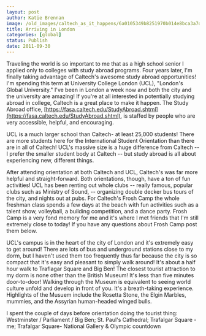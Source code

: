 ```yaml
---
layout: post
author: Katie Brennan
image: /old_images/caltech_as_it_happens/6a0105349b8251970b014e8bca3a7d970d.jpg
title: Arriving in London 
categories: [global]
status: Publish
date: 2011-09-30
---
```


Traveling the world is so important to me that as a high school senior I applied only to colleges with study abroad programs. Four years later, I'm finally taking advantage of Caltech's awesome study abroad opportunities! I'm spending this term at University College London (UCL), "London's Global University." I've been in London a week now and both the city and the university are amazing! If you're at all interested in potentially studying abroad in college, Caltech is a great place to make it happen. The Study Abroad office, [https://fasa.caltech.edu/StudyAbroad.shtml](https://fasa.caltech.edu/StudyAbroad.shtml), is staffed by people who are very accessible, helpful, and encouraging.

UCL is a much larger school than Caltech- at least 25,000 students! There are more students here for the International Student Orientation than there are in all of Caltech! UCL's massive size is a huge difference from Caltech -- I prefer the smaller student body at Caltech -- but study abroad is all about experiencing new, different things.

After attending orientation at both Caltech and UCL, Caltech's was far more helpful and straight-forward. Both orientations, though, have a ton of fun activities! UCL has been renting out whole clubs -- really famous, popular clubs such as Ministry of Sound, -- organizing double decker bus tours of the city, and nights out at pubs. For Caltech's Frosh Camp the whole freshman class spends a few days at the beach with fun activities such as a talent show, volleyball, a building competition, and a dance party. Frosh Camp is a very fond memory for me and it's where I met friends that I'm still extremely close to today! If you have any questions about Frosh Camp post them below.

UCL's campus is in the heart of the city of London and it's extremely easy to get around! There are lots of bus and underground stations close to my dorm, but I haven't used them too frequently thus far because the city is so compact that it's easy and pleasant to simply walk around! It's about a half hour walk to Traflagar Square and Big Ben! The closest tourist attraction to my dorm is none other than the British Museum! It's less than five minutes door-to-door! Walking through the Museum is equivalent to seeing world culture unfold and develop in front of you. It's a breath-taking experience. Highlights of the Musuem include the Rosetta Stone, the Elgin Marbles, mummies, and the Assyrian human-headed winged bulls.

I spent the couple of days before orientation doing the tourist thing:
Westminster / Parliament / Big Ben; St. Paul's Cathedral; Trafalgar Square - me; Trafalgar Square- National Gallery &amp; Olympic countdown

